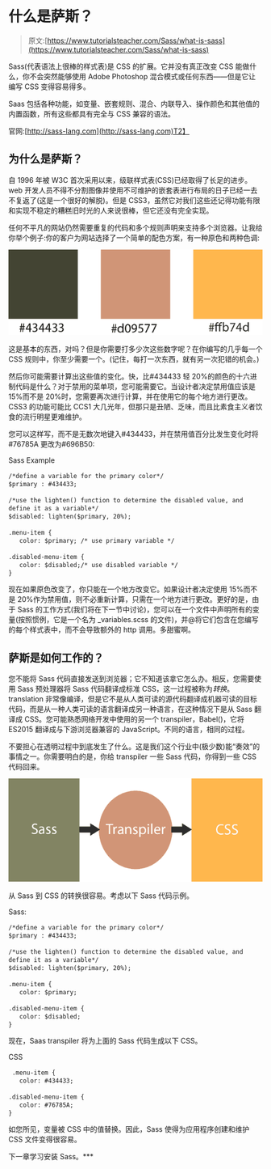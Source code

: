 # 什么是萨斯？

> 原文:[https://www.tutorialsteacher.com/Sass/what-is-sass](https://www.tutorialsteacher.com/Sass/what-is-sass)

Sass(代表语法上很棒的样式表)是 CSS 的扩展。它并没有真正改变 CSS 能做什么，你不会突然能够使用 Adobe Photoshop 混合模式或任何东西——但是它让编写 CSS 变得容易得多。

Saas 包括各种功能，如变量、嵌套规则、混合、内联导入、操作颜色和其他值的内置函数，所有这些都具有完全与 CSS 兼容的语法。

官网:[http://sass-lang.com](http://sass-lang.com)T2】

## 为什么是萨斯？

自 1996 年被 W3C 首次采用以来，级联样式表(CSS)已经取得了长足的进步。web 开发人员不得不分割图像并使用不可维护的嵌套表进行布局的日子已经一去不复返了(这是一个很好的解脱)。但是 CSS3，虽然它对我们这些还记得功能有限和实现不稳定的糟糕旧时光的人来说很棒，但它还没有完全实现。

任何不平凡的网站仍然需要重复的代码和多个规则声明来支持多个浏览器。让我给你举个例子:你的客户为网站选择了一个简单的配色方案，有一种原色和两种色调:

[![color examples](img/753ddf760a3d4807ea8d21477e28641c.png)](../../Content/images/sass/color-example1.png)

这是基本的东西，对吗？但是你需要打多少次这些数字呢？在你编写的几乎每一个 CSS 规则中，你至少需要一个。(记住，每打一次东西，就有另一次犯错的机会。)

然后你可能需要计算出这些值的变化。快，比#434433 轻 20%的颜色的十六进制代码是什么？对于禁用的菜单项，您可能需要它。当设计者决定禁用值应该是 15%而不是 20%时，您需要再次进行计算，并在使用它的每个地方进行更改。CSS3 的功能可能比 CCS1 大几光年，但那只是丑陋、乏味，而且比素食主义者饮食的流行明星更难维护。

您可以这样写，而不是无数次地键入#434433，并在禁用值百分比发生变化时将#76785A 更改为#696B50:

Sass Example 

```
/*define a variable for the primary color*/
$primary : #434433;

/*use the lighten() function to determine the disabled value, and define it as a variable*/
$disabled: lighten($primary, 20%);

.menu-item {
   color: $primary; /* use primary variable */

.disabled-menu-item {
   color: $disabled;/* use disabled variable */
} 
```

现在如果原色改变了，你只能在一个地方改变它。如果设计者决定使用 15%而不是 20%作为禁用值，则不必重新计算，只需在一个地方进行更改。更好的是，由于 Sass 的工作方式(我们将在下一节中讨论)，您可以在一个文件中声明所有的变量(按照惯例，它是一个名为 _variables.scss 的文件)，并@将它们包含在您编写的每个样式表中，而不会导致额外的 http 调用。多甜蜜啊。

## 萨斯是如何工作的？

您不能将 Sass 代码直接发送到浏览器；它不知道该拿它怎么办。相反，您需要使用 Sass 预处理器将 Sass 代码翻译成标准 CSS，这一过程被称为*转换*。translation 非常像编译，但是它不是从人类可读的源代码翻译成机器可读的目标代码，而是从一种人类可读的语言翻译成另一种语言，在这种情况下是从 Sass 翻译成 CSS。您可能熟悉网络开发中使用的另一个 transpiler，Babel()，它将 ES2015 翻译成与下游浏览器兼容的 JavaScript。不同的语言，相同的过程。

不要担心在透明过程中到底发生了什么。这是我们这个行业中(极少数)能“奏效”的事情之一。你需要明白的是，你给 transpiler 一些 Sass 代码，你得到一些 CSS 代码回来。

[![how sass works](img/3f22206cdac3d9120964275b141d7dcb.png)](../../Content/images/sass/sass-process.png)

从 Sass 到 CSS 的转换很容易。考虑以下 Sass 代码示例。

Sass: 

```
/*define a variable for the primary color*/
$primary : #434433;

/*use the lighten() function to determine the disabled value, and define it as a variable*/
$disabled: lighten($primary, 20%);

.menu-item {
   color: $primary;

.disabled-menu-item {
   color: $disabled;
} 
```

现在，Saas transpiler 将为上面的 Sass 代码生成以下 CSS。

CSS 

```
 .menu-item {
   color: #434433;

.disabled-menu-item {
   color: #76785A;
} 
```

如您所见，变量被 CSS 中的值替换。因此，Sass 使得为应用程序创建和维护 CSS 文件变得很容易。

下一章学习安装 Sass。***